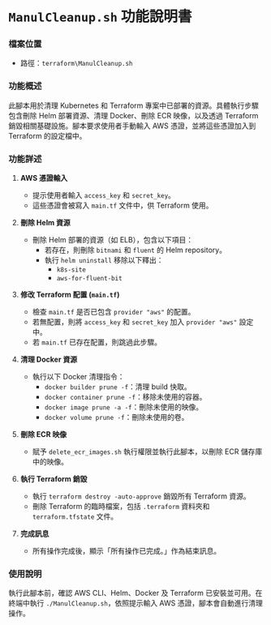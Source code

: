# `ManulCleanup.sh` 功能說明書

### 檔案位置
- 路徑：`terraform\ManulCleanup.sh`

### 功能概述
此腳本用於清理 Kubernetes 和 Terraform 專案中已部署的資源。具體執行步驟包含刪除 Helm 部署資源、清理 Docker、刪除 ECR 映像，以及透過 Terraform 銷毀相關基礎設施。腳本要求使用者手動輸入 AWS 憑證，並將這些憑證加入到 Terraform 的設定檔中。

### 功能詳述

1. **AWS 憑證輸入**
   - 提示使用者輸入 `access_key` 和 `secret_key`。
   - 這些憑證會被寫入 `main.tf` 文件中，供 Terraform 使用。

2. **刪除 Helm 資源**
   - 刪除 Helm 部署的資源（如 ELB），包含以下項目：
     - 若存在，則刪除 `bitnami` 和 `fluent` 的 Helm repository。
     - 執行 `helm uninstall` 移除以下釋出：
       - `k8s-site`
       - `aws-for-fluent-bit`

3. **修改 Terraform 配置 (`main.tf`)**
   - 檢查 `main.tf` 是否已包含 `provider "aws"` 的配置。
   - 若無配置，則將 `access_key` 和 `secret_key` 加入 `provider "aws"` 設定中。
   - 若 `main.tf` 已存在配置，則跳過此步驟。

4. **清理 Docker 資源**
   - 執行以下 Docker 清理指令：
     - `docker builder prune -f`：清理 build 快取。
     - `docker container prune -f`：移除未使用的容器。
     - `docker image prune -a -f`：刪除未使用的映像。
     - `docker volume prune -f`：刪除未使用的卷。

5. **刪除 ECR 映像**
   - 賦予 `delete_ecr_images.sh` 執行權限並執行此腳本，以刪除 ECR 儲存庫中的映像。

6. **執行 Terraform 銷毀**
   - 執行 `terraform destroy -auto-approve` 銷毀所有 Terraform 資源。
   - 刪除 Terraform 的臨時檔案，包括 `.terraform` 資料夾和 `terraform.tfstate` 文件。

7. **完成訊息**
   - 所有操作完成後，顯示「所有操作已完成。」作為結束訊息。

### 使用說明
執行此腳本前，確認 AWS CLI、Helm、Docker 及 Terraform 已安裝並可用。在終端中執行 `./ManulCleanup.sh`，依照提示輸入 AWS 憑證，腳本會自動進行清理操作。